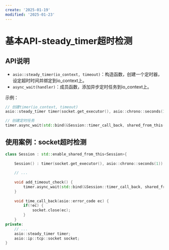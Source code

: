 ```yaml
---
create: '2025-01-19'
modified: '2025-01-23'
---
```


# 基本API-steady_timer超时检测

## API说明

* `asio::steady_timer(io_context, timeout)`：构造函数，创建一个定时器，设定超时时间并绑定到io_context上。
* `async_wait(handler)`：成员函数，添加异步定时任务到io_context上。

示例：

```C++
// 创建timer(io_context, timeout)
asio::steady_timer timer(socket.get_executor(), asio::chrono::seconds(1));

// 创建定时任务
timer.async_wait(std::bind(&Session::timer_call_back, shared_from_this(), std::placeholders::_1));
```

## 使用案例：socket超时检测

```C++
class Session : std::enable_shared_from_this<Session>{
    
    Session() : timer(socket.get_executor(), asio::chrono::seconds(1)) {}
    
    // ...
    
    void add_timeout_check() {
        timer.async_wait(std::bind(&Session::timer_call_back, shared_from_this(), std::placeholders::_1));
    }
    
    void time_call_back(asio::error_code ec) {
        if(!ec) {
            socket.close(ec);
        }
    }
private:
    // ...
    asio::steady_timer timer;
    asio::ip::tcp::socket socket;
}
```